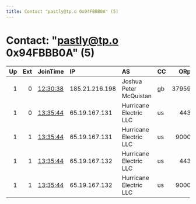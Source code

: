 ```yaml
---
title: Contact "pastly@tp.o 0x94FBBB0A" (5)
---
```


# Contact: "pastly@tp.o 0x94FBBB0A" (5)

|   Up |   Ext | JoinTime                                                                                            | IP             | AS                     | CC   |   ORp |   Dirp | OS    | Version   | Nickname     |   eFamMembers |
|-----:|------:|:----------------------------------------------------------------------------------------------------|:---------------|:-----------------------|:-----|------:|-------:|:------|:----------|:-------------|--------------:|
|    1 |     0 | [12:30:38](https://metrics.torproject.org/rs.html#details/AE17FAAF8F302A506AF2167666EC62882804403F) | 185.21.216.198 | Joshua Peter McQuistan | gb   | 37959 |  36515 | Linux | 0.3.4.11  | ILoveMyWife1 |             2 |
|    1 |     0 | [13:35:44](https://metrics.torproject.org/rs.html#details/2767A9DB46503D09FD0415BA1296B36318520F08) | 65.19.167.131  | Hurricane Electric LLC | us   |   443 |     80 | Linux | 0.3.5.7   | TFinn1       |             4 |
|    1 |     1 | [13:35:44](https://metrics.torproject.org/rs.html#details/643E0E402A0E9341D5FACEC4D3149E1F3AB6B345) | 65.19.167.131  | Hurricane Electric LLC | us   |  9000 |   9001 | Linux | 0.3.5.7   | TFinn2       |             4 |
|    1 |     1 | [13:35:44](https://metrics.torproject.org/rs.html#details/859A5CE99951A3C42958AF88CE2761BD48525B16) | 65.19.167.132  | Hurricane Electric LLC | us   |   443 |     80 | Linux | 0.3.5.7   | TFinn3       |             4 |
|    1 |     1 | [13:35:44](https://metrics.torproject.org/rs.html#details/BFC1F28F0D34B71F535A38F1E25CF03A3FD9EAA1) | 65.19.167.132  | Hurricane Electric LLC | us   |  9000 |   9001 | Linux | 0.3.5.7   | TFinn4       |             4 |
